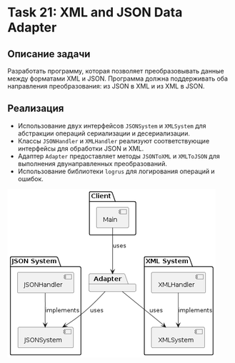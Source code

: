 # Task 21: XML and JSON Data Adapter

## Описание задачи

Разработать программу, которая позволяет преобразовывать данные между форматами XML и JSON. Программа должна поддерживать оба направления преобразования: из JSON в XML и из XML в JSON.

## Реализация

- Использование двух интерфейсов `JSONSystem` и `XMLSystem` для абстракции операций сериализации и десериализации.
- Классы `JSONHandler` и `XMLHandler` реализуют соответствующие интерфейсы для обработки JSON и XML.
- Адаптер `Adapter` предоставляет методы `JSONToXML` и `XMLToJSON` для выполнения двунаправленных преобразований.
- Использование библиотеки `logrus` для логирования операций и ошибок.

![](img/img.png)

